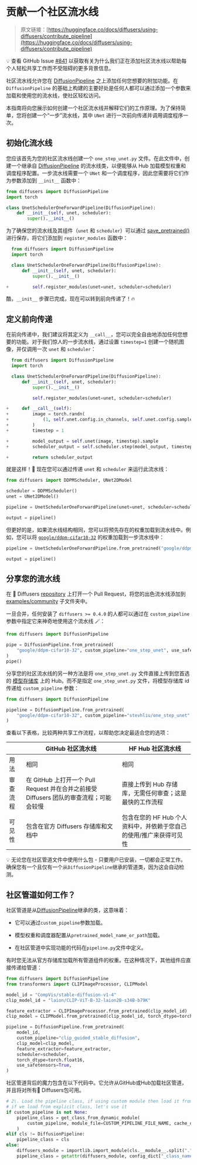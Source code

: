 # 贡献一个社区流水线

> 原文链接：[https://huggingface.co/docs/diffusers/using-diffusers/contribute_pipeline](https://huggingface.co/docs/diffusers/using-diffusers/contribute_pipeline)

💡 查看 GitHub Issue [#841](https://github.com/huggingface/diffusers/issues/841) 以获取有关为什么我们正在添加社区流水线以帮助每个人轻松共享工作而不受阻碍的更多背景信息。

社区流水线允许您在 [DiffusionPipeline](/docs/diffusers/v0.26.3/en/api/pipelines/overview#diffusers.DiffusionPipeline) 之上添加任何您想要的附加功能。在 `DiffusionPipeline` 的基础上构建的主要好处是任何人都可以通过添加一个参数来加载和使用您的流水线，使社区轻松访问。

本指南将向您展示如何创建一个社区流水线并解释它们的工作原理。为了保持简单，您将创建一个“一步”流水线，其中 `UNet` 进行一次前向传递并调用调度程序一次。

## 初始化流水线

您应该首先为您的社区流水线创建一个 `one_step_unet.py` 文件。在此文件中，创建一个继承自 [DiffusionPipeline](/docs/diffusers/v0.26.3/en/api/pipelines/overview#diffusers.DiffusionPipeline) 的流水线类，以便能够从 Hub 加载模型权重和调度程序配置。一步流水线需要一个 `UNet` 和一个调度程序，因此您需要将它们作为参数添加到 `__init__` 函数中：

```py
from diffusers import DiffusionPipeline
import torch

class UnetSchedulerOneForwardPipeline(DiffusionPipeline):
    def __init__(self, unet, scheduler):
        super().__init__()
```

为了确保您的流水线及其组件（`unet` 和 `scheduler`）可以通过 [save_pretrained()](/docs/diffusers/v0.26.3/en/api/pipelines/overview#diffusers.DiffusionPipeline.save_pretrained) 进行保存，将它们添加到 `register_modules` 函数中：

```py
  from diffusers import DiffusionPipeline
  import torch

  class UnetSchedulerOneForwardPipeline(DiffusionPipeline):
      def __init__(self, unet, scheduler):
          super().__init__()

+         self.register_modules(unet=unet, scheduler=scheduler)
```

酷，`__init__` 步骤已完成，现在可以转到前向传递了！🔥

## 定义前向传递

在前向传递中，我们建议将其定义为 `__call__`，您可以完全自由地添加任何您想要的功能。对于我们惊人的一步流水线，通过设置 `timestep=1` 创建一个随机图像，并仅调用一次 `unet` 和 `scheduler`：

```py
  from diffusers import DiffusionPipeline
  import torch

  class UnetSchedulerOneForwardPipeline(DiffusionPipeline):
      def __init__(self, unet, scheduler):
          super().__init__()

          self.register_modules(unet=unet, scheduler=scheduler)

+     def __call__(self):
+         image = torch.randn(
+             (1, self.unet.config.in_channels, self.unet.config.sample_size, self.unet.config.sample_size),
+         )
+         timestep = 1

+         model_output = self.unet(image, timestep).sample
+         scheduler_output = self.scheduler.step(model_output, timestep, image).prev_sample

+         return scheduler_output
```

就是这样！🚀 现在您可以通过传递 `unet` 和 `scheduler` 来运行此流水线：

```py
from diffusers import DDPMScheduler, UNet2DModel

scheduler = DDPMScheduler()
unet = UNet2DModel()

pipeline = UnetSchedulerOneForwardPipeline(unet=unet, scheduler=scheduler)

output = pipeline()
```

但更好的是，如果流水线结构相同，您可以将预先存在的权重加载到流水线中。例如，您可以将 [`google/ddpm-cifar10-32`](https://huggingface.co/google/ddpm-cifar10-32) 的权重加载到一步流水线中：

```py
pipeline = UnetSchedulerOneForwardPipeline.from_pretrained("google/ddpm-cifar10-32", use_safetensors=True)

output = pipeline()
```

## 分享您的流水线

在 🧨 Diffusers [repository](https://github.com/huggingface/diffusers) 上打开一个 Pull Request，将您的出色流水线添加到 [examples/community](https://github.com/huggingface/diffusers/tree/main/examples/community) 子文件夹中。

一旦合并，任何安装了 `diffusers >= 0.4.0` 的人都可以通过在 `custom_pipeline` 参数中指定它来神奇地使用这个流水线 🪄：

```py
from diffusers import DiffusionPipeline

pipe = DiffusionPipeline.from_pretrained(
    "google/ddpm-cifar10-32", custom_pipeline="one_step_unet", use_safetensors=True
)
pipe()
```

分享您的社区流水线的另一种方法是将 `one_step_unet.py` 文件直接上传到您首选的 [模型存储库](https://huggingface.co/docs/hub/models-uploading) 上的 Hub。而不是指定 `one_step_unet.py` 文件，将模型存储库 id 传递给 `custom_pipeline` 参数：

```py
from diffusers import DiffusionPipeline

pipeline = DiffusionPipeline.from_pretrained(
    "google/ddpm-cifar10-32", custom_pipeline="stevhliu/one_step_unet", use_safetensors=True
)
```

查看以下表格，比较两种共享工作流程，以帮助您决定最适合您的选项：

|  | GitHub 社区流水线 | HF Hub 社区流水线 |
| --- | --- | --- |
| 用法 | 相同 | 相同 |
| 审查流程 | 在 GitHub 上打开一个 Pull Request 并在合并之前接受 Diffusers 团队的审查流程；可能会较慢 | 直接上传到 Hub 存储库，无需任何审查；这是最快的工作流程 |
| 可见性 | 包含在官方 Diffusers 存储库和文档中 | 包含在您的 HF Hub 个人资料中，并依赖于您自己的使用/推广来获得可见性 |

💡 无论您在社区管道文件中使用什么包 - 只要用户已安装，一切都会正常工作。确保您有一个且仅有一个从`DiffusionPipeline`继承的管道类，因为这会自动检测。

## 社区管道如何工作？

社区管道是从[DiffusionPipeline](/docs/diffusers/v0.26.3/en/api/pipelines/overview#diffusers.DiffusionPipeline)继承的类，这意味着：

+   它可以通过`custom_pipeline`参数加载。

+   模型权重和调度器配置从`pretrained_model_name_or_path`加载。

+   在社区管道中实现功能的代码在`pipeline.py`文件中定义。

有时您无法从官方存储库加载所有管道组件的权重。在这种情况下，其他组件应直接传递给管道：

```py
from diffusers import DiffusionPipeline
from transformers import CLIPImageProcessor, CLIPModel

model_id = "CompVis/stable-diffusion-v1-4"
clip_model_id = "laion/CLIP-ViT-B-32-laion2B-s34B-b79K"

feature_extractor = CLIPImageProcessor.from_pretrained(clip_model_id)
clip_model = CLIPModel.from_pretrained(clip_model_id, torch_dtype=torch.float16)

pipeline = DiffusionPipeline.from_pretrained(
    model_id,
    custom_pipeline="clip_guided_stable_diffusion",
    clip_model=clip_model,
    feature_extractor=feature_extractor,
    scheduler=scheduler,
    torch_dtype=torch.float16,
    use_safetensors=True,
)
```

社区管道背后的魔力包含在以下代码中。它允许从GitHub或Hub加载社区管道，并且将对所有🧨 Diffusers包可用。

```py
# 2\. Load the pipeline class, if using custom module then load it from the Hub
# if we load from explicit class, let's use it
if custom_pipeline is not None:
    pipeline_class = get_class_from_dynamic_module(
        custom_pipeline, module_file=CUSTOM_PIPELINE_FILE_NAME, cache_dir=custom_pipeline
    )
elif cls != DiffusionPipeline:
    pipeline_class = cls
else:
    diffusers_module = importlib.import_module(cls.__module__.split(".")[0])
    pipeline_class = getattr(diffusers_module, config_dict["_class_name"])
```
